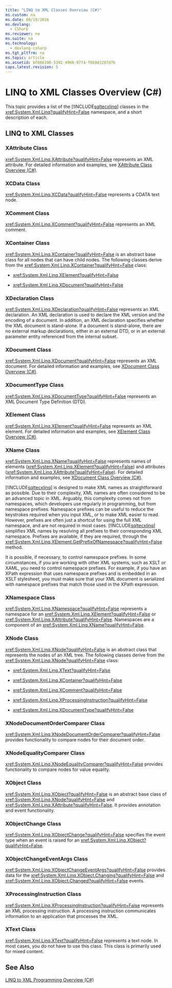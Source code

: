 ```yaml
---
title: "LINQ to XML Classes Overview (C#)"
ms.custom: na
ms.date: 09/19/2016
ms.devlang: 
  - CSharp
ms.reviewer: na
ms.suite: na
ms.technology: 
  - devlang-csharp
ms.tgt_pltfrm: na
ms.topic: article
ms.assetid: bf666100-5392-4968-97f4-f6b9d3287d7b
caps.latest.revision: 5
---
```

# LINQ to XML Classes Overview (C#)
This topic provides a list of the [!INCLUDE[sqltecxlinq](../vs140/includes/sqltecxlinq_md.md)] classes in the <xref:System.Xml.Linq?qualifyHint=False> namespace, and a short description of each.  
  
## LINQ to XML Classes  
  
### XAttribute Class  
 <xref:System.Xml.Linq.XAttribute?qualifyHint=False> represents an XML attribute. For detailed information and examples, see [XAttribute Class Overview (C#)](../Topic/XAttribute%20Class%20Overview%20\(C%23\).md).  
  
### XCData Class  
 <xref:System.Xml.Linq.XCData?qualifyHint=False> represents a CDATA text node.  
  
### XComment Class  
 <xref:System.Xml.Linq.XComment?qualifyHint=False> represents an XML comment.  
  
### XContainer Class  
 <xref:System.Xml.Linq.XContainer?qualifyHint=False> is an abstract base class for all nodes that can have child nodes. The following classes derive from the <xref:System.Xml.Linq.XContainer?qualifyHint=False> class:  
  
-   <xref:System.Xml.Linq.XElement?qualifyHint=False>  
  
-   <xref:System.Xml.Linq.XDocument?qualifyHint=False>  
  
### XDeclaration Class  
 <xref:System.Xml.Linq.XDeclaration?qualifyHint=False> represents an XML declaration. An XML declaration is used to declare the XML version and the encoding of a document. In addition, an XML declaration specifies whether the XML document is stand-alone. If a document is stand-alone, there are no external markup declarations, either in an external DTD, or in an external parameter entity referenced from the internal subset.  
  
### XDocument Class  
 <xref:System.Xml.Linq.XDocument?qualifyHint=False> represents an XML document. For detailed information and examples, see [XDocument Class Overview (C#)](../Topic/XDocument%20Class%20Overview%20\(C%23\).md).  
  
### XDocumentType Class  
 <xref:System.Xml.Linq.XDocumentType?qualifyHint=False> represents an XML Document Type Definition (DTD).  
  
### XElement Class  
 <xref:System.Xml.Linq.XElement?qualifyHint=False> represents an XML element. For detailed information and examples, see [XElement Class Overview (C#)](../Topic/XElement%20Class%20Overview%20\(C%23\).md).  
  
### XName Class  
 <xref:System.Xml.Linq.XName?qualifyHint=False> represents names of elements (<xref:System.Xml.Linq.XElement?qualifyHint=False>) and attributes (<xref:System.Xml.Linq.XAttribute?qualifyHint=False>). For detailed information and examples, see [XDocument Class Overview (C#)](../Topic/XDocument%20Class%20Overview%20\(C%23\).md).  
  
 [!INCLUDE[sqltecxlinq](../vs140/includes/sqltecxlinq_md.md)] is designed to make XML names as straightforward as possible. Due to their complexity, XML names are often considered to be an advanced topic in XML. Arguably, this complexity comes not from namespaces, which developers use regularly in programming, but from namespace prefixes. Namespace prefixes can be useful to reduce the keystrokes required when you input XML, or to make XML easier to read. However, prefixes are often just a shortcut for using the full XML namespace, and are not required in most cases. [!INCLUDE[sqltecxlinq](../vs140/includes/sqltecxlinq_md.md)] simplifies XML names by resolving all prefixes to their corresponding XML namespace. Prefixes are available, if they are required, through the <xref:System.Xml.Linq.XElement.GetPrefixOfNamespace?qualifyHint=False> method.  
  
 It is possible, if necessary, to control namespace prefixes. In some circumstances, if you are working with other XML systems, such as XSLT or XAML, you need to control namespace prefixes. For example, if you have an XPath expression that uses namespace prefixes and is embedded in an XSLT stylesheet, you must make sure that your XML document is serialized with namespace prefixes that match those used in the XPath expression.  
  
### XNamespace Class  
 <xref:System.Xml.Linq.XNamespace?qualifyHint=False> represents a namespace for an <xref:System.Xml.Linq.XElement?qualifyHint=False> or <xref:System.Xml.Linq.XAttribute?qualifyHint=False>. Namespaces are a component of an <xref:System.Xml.Linq.XName?qualifyHint=False>.  
  
### XNode Class  
 <xref:System.Xml.Linq.XNode?qualifyHint=False> is an abstract class that represents the nodes of an XML tree. The following classes derive from the <xref:System.Xml.Linq.XNode?qualifyHint=False> class:  
  
-   <xref:System.Xml.Linq.XText?qualifyHint=False>  
  
-   <xref:System.Xml.Linq.XContainer?qualifyHint=False>  
  
-   <xref:System.Xml.Linq.XComment?qualifyHint=False>  
  
-   <xref:System.Xml.Linq.XProcessingInstruction?qualifyHint=False>  
  
-   <xref:System.Xml.Linq.XDocumentType?qualifyHint=False>  
  
### XNodeDocumentOrderComparer Class  
 <xref:System.Xml.Linq.XNodeDocumentOrderComparer?qualifyHint=False> provides functionality to compare nodes for their document order.  
  
### XNodeEqualityComparer Class  
 <xref:System.Xml.Linq.XNodeEqualityComparer?qualifyHint=False> provides functionality to compare nodes for value equality.  
  
### XObject Class  
 <xref:System.Xml.Linq.XObject?qualifyHint=False> is an abstract base class of <xref:System.Xml.Linq.XNode?qualifyHint=False> and <xref:System.Xml.Linq.XAttribute?qualifyHint=False>. It provides annotation and event functionality.  
  
### XObjectChange Class  
 <xref:System.Xml.Linq.XObjectChange?qualifyHint=False> specifies the event type when an event is raised for an <xref:System.Xml.Linq.XObject?qualifyHint=False>.  
  
### XObjectChangeEventArgs Class  
 <xref:System.Xml.Linq.XObjectChangeEventArgs?qualifyHint=False> provides data for the <xref:System.Xml.Linq.XObject.Changing?qualifyHint=False> and <xref:System.Xml.Linq.XObject.Changed?qualifyHint=False> events.  
  
### XProcessingInstruction Class  
 <xref:System.Xml.Linq.XProcessingInstruction?qualifyHint=False> represents an XML processing instruction. A processing instruction communicates information to an application that processes the XML.  
  
### XText Class  
 <xref:System.Xml.Linq.XText?qualifyHint=False> represents a text node. In most cases, you do not have to use this class. This class is primarily used for mixed content.  
  
## See Also  
 [LINQ to XML Programming Overview (C#)](../Topic/LINQ%20to%20XML%20Programming%20Overview%20\(C%23\).md)